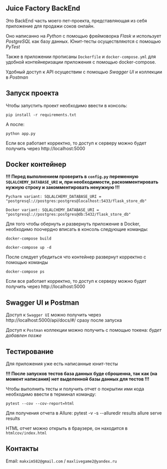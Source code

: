 ## Juice Factory BackEnd
 
 Это BackEnd часть моего пет-проекта, представляющая из себя приложение для продажи соков онлайн.

Оно написанно на *Python* с помощью фреймоворка *Flask* и использует *PostgreSQL* как базу данных. Юнит-тесты осуществляются с помощью *PyTest*

Также в приложении прописаны `Dockerfile` и `docker-compose.yml` для удобной контейнеризации приложения с помощью docker-compose.

Удобный доступ к API осуществим с помощью *Swagger UI* и коллекции в *Postman*

## Запуск проекта

Чтобы запустить проект необходимо ввести в консоль:

`pip install -r requirements.txt`

А после:

`python app.py`

Если все работает корректно, то доступ к серверу можно будет получить через http://localhost:5000

## Docker контейнер

**!!! Перед выполнением проверить в `config.py` переменную `SQLALCHEMY_DATABASE_URI` и, при необходимости, раскомментировать нужную строку и закомментировать ненужную !!!**

`Pycharm variant: SQLALCHEMY_DATABASE_URI = "postgresql://postgres:postgres@localhost:5433/flask_store_db"`

`Docker variant: SQLALCHEMY_DATABASE_URI = "postgresql://postgres:postgres@db:5432/flask_store_db"`

Для того чтобы обернуть и развернуть приложение в Docker, необходимо поочердно вписать в консоль следующие команды:

`docker-compose build`

`docker-compose up -d`

После следует убедиться что контейнер развернут корректно с помощью команды

`docker-compose ps`

Если все работает корректно, то доступ к серверу можно будет получить через http://localhost:5000

## Swagger UI и Postman

Доступ к `Swagger UI` можно получить через http://localhost:5000/api/docs/#/ сразу после запуска

Доступ к `Postman` коллекции можно получить с помощью токена: _будет добавлен позже_

## Тестирование

Для приложения уже есть написанные юнит-тесты

**!!! После запусков тестов база данных буде сброшенна, так как (на момент написания) нет выделенной базы данных для тестов !!!**

Чтобы выполнить тесты и получить отчет о покрытии ими кода необходимо ввести в терминал команду:

`pytest --cov --cov-report=html`

Для получения отчета в Allure:
pytest -v -s --alluredir results
allure serve results

HTML отчет можно открыть в браузере, он находится в `htmlcov/index.html`

## Контакты

Email: `makxim582@gmail.com` / `maxlivegame2@yandex.ru`

